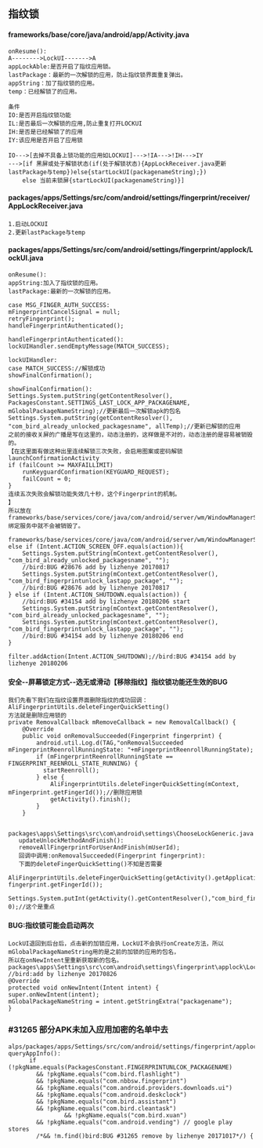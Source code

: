 ## 指纹锁
#### frameworks/base/core/java/android/app/Activity.java
	onResume():
	A-------->LockUI------->A
	appLockAble:是否开启了指纹应用锁。
	lastPackage：最新的一次解锁的应用，防止指纹锁界面重复弹出。
	appString：加了指纹锁的应用。
	temp：已经解锁了的应用。

	条件
	IO:是否开启指纹锁功能
	IL:是否最后一次解锁的应用,防止重复打开LOCKUI
	IH:是否是已经解锁了的应用
	IY:该应用是否开启了应用锁
	
	IO--->[去掉不具备上锁功能的应用如LOCKUI]--->!IA--->!IH--->IY
	--->[if 黑屏或处于解锁状态(if(处于解锁状态){AppLockReceiver.java更新lastPackage与temp})else{startLockUI(packagenameString);})
		else 当前未锁屏{startLockUI(packagenameString)}]

#### packages/apps/Settings/src/com/android/settings/fingerprint/receiver/AppLockReceiver.java
	1.启动LOCKUI
	2.更新lastPackage与temp
	
#### packages/apps/Settings/src/com/android/settings/fingerprint/applock/LockUI.java
	onResume():
	appString:加入了指纹锁的应用。
	lastPackage:最新的一次解锁的应用。
	
	case MSG_FINGER_AUTH_SUCCESS:
	mFingerprintCancelSignal = null;
	retryFingerprint();
	handleFingerprintAuthenticated();
	
	handleFingerprintAuthenticated():
	lockUIHandler.sendEmptyMessage(MATCH_SUCCESS);
	
	lockUIHandler:
	case MATCH_SUCCESS://解锁成功
	showFinalConfirmation();
	
	showFinalConfirmation():
	Settings.System.putString(getContentResolver(), PackagesConstant.SETTINGS_LAST_LOCK_APP_PACKAGENAME, mGlobalPackageNameString);//更新最后一次解锁apk的包名
	Settings.System.putString(getContentResolver(), "com_bird_already_unlocked_packagesname", allTemp);//更新已解锁的应用
	之前的接收关屏的广播是写在这里的，动态注册的，这样做是不对的，动态注册的是容易被销毁的。
	【在这里面有做这种出里连续解锁三次失败，会启用图案或密码解锁launchConfirmationActivity
	if (failCount >= MAXFAILLIMIT) 
		runKeyguardConfirmation(KEYGUARD_REQUEST);
		failCount = 0;
    }
	连续五次失败会解锁功能失效几十秒，这个Fingerprint的机制。
	】
	所以放在frameworks/base/services/core/java/com/android/server/wm/WindowManagerService.java绑定服务中就不会被销毁了。

	frameworks/base/services/core/java/com/android/server/wm/WindowManagerService.java
	else if (Intent.ACTION_SCREEN_OFF.equals(action)){
		Settings.System.putString(mContext.getContentResolver(), "com_bird_already_unlocked_packagesname", "");
		//bird:BUG #28676 add by lizhenye 20170817
		Settings.System.putString(mContext.getContentResolver(), "com_bird_fingerprintunlock_lastapp_package", "");
		//bird:BUG #28676 add by lizhenye 20170817
	} else if (Intent.ACTION_SHUTDOWN.equals(action)) {
        //bird:BUG #34154 add by lizhenye 20180206 start
        Settings.System.putString(mContext.getContentResolver(), "com_bird_already_unlocked_packagesname", "");
        Settings.System.putString(mContext.getContentResolver(), "com_bird_fingerprintunlock_lastapp_package", "");
        //bird:BUG #34154 add by lizhenye 20180206 end
    }

	filter.addAction(Intent.ACTION_SHUTDOWN);//bird:BUG #34154 add by lizhenye 20180206

#### 安全--屏幕锁定方式--选无或滑动【移除指纹】指纹锁功能还生效的BUG
	我们先看下我们在指纹设置界面删除指纹的成功回调：AliFingerprintUtils.deleteFingerQuickSetting()
	方法就是删除应用锁的
	private RemovalCallback mRemoveCallback = new RemovalCallback() {
		@Override
		public void onRemovalSucceeded(Fingerprint fingerprint) {
			android.util.Log.d(TAG,"onRemovalSucceeded mFingerprintReenrollRunningState: "+mFingerprintReenrollRunningState); 
			if (mFingerprintReenrollRunningState == FINGERPRINT_REENROLL_STATE_RUNNING) {
			  startReenroll();
			} else {
				AliFingerprintUtils.deleteFingerQuickSetting(mContext, mFingerprint.getFingerId());//删除应用锁
				getActivity().finish();
			}
		}

	   packages\apps\Settings\src\com\android\settings\ChooseLockGeneric.java
	   updateUnlockMethodAndFinish():
	   removeAllFingerprintForUserAndFinish(mUserId);
	   回调中调用:onRemovalSucceeded(Fingerprint fingerprint):
       下面的deleteFingerQuickSetting()不知是否需要			 
	   AliFingerprintUtils.deleteFingerQuickSetting(getActivity().getApplicationContext(), fingerprint.getFingerId());
       Settings.System.putInt(getActivity().getContentResolver(),"com_bird_fingerprint_usedto_applock", 0);//这个是重点

#### BUG:指纹锁可能会启动两次
	LockUI退回到后台后，点击新的加锁应用，LockUI不会执行onCreate方法，所以mGlobalPackageNameString用的是之前的加锁的应用的包名，
	所以在onNewIntent里重新获取新的包名。
	packages\apps\Settings\src\com\android\settings\fingerprint\applock\LockUI.java
	//bird:add by lizhenye 20170826
	@Override
	protected void onNewIntent(Intent intent) {
	super.onNewIntent(intent);
	mGlobalPackageNameString = intent.getStringExtra("packagename");
	}

### #31265 部分APK未加入应用加密的名单中去
	alps/packages/apps/Settings/src/com/android/settings/fingerprint/applock/EnableLockAppActivity.java
	queryAppInfo():
		  if (!pkgName.equals(PackagesConstant.FINGERPRINTUNLCOK_PACKAGENAME)
			&& !pkgName.equals("com.bird.flashlight")
			&& !pkgName.equals("com.nbbsw.fingerprint")
			&& !pkgName.equals("com.android.providers.downloads.ui")
			&& !pkgName.equals("com.android.deskclock")
			&& !pkgName.equals("com.bird.assistant")
			&& !pkgName.equals("com.bird.cleantask")
                	&& !pkgName.equals("com.bird.xuan")
			&& !pkgName.equals("com.android.vending") // google play stores
			/*&& !m.find()bird:BUG #31265 remove by lizhenye 20171017*/) {


